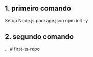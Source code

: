 ## 1. primeiro comando
Setup Node.js package.json
npm init -y
## 2. segundo comando
...
#   f i r s t - t s - r e p o  
 